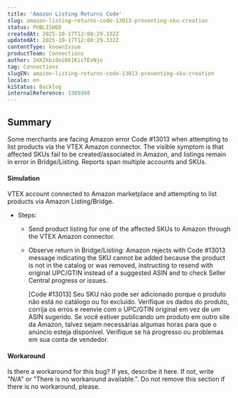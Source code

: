 ```yaml
---
title: 'Amazon Listing Returns Code'
slug: amazon-listing-returns-code-13013-preventing-sku-creation
status: PUBLISHED
createdAt: 2025-10-17T12:08:29.332Z
updatedAt: 2025-10-17T12:08:29.332Z
contentType: knownIssue
productTeam: Connections
author: 2mXZkbi0oi061KicTExNjo
tag: Connections
slugEN: amazon-listing-returns-code-13013-preventing-sku-creation
locale: en
kiStatus: Backlog
internalReference: 1309398
---
```


## Summary


Some merchants are facing Amazon error Code #13013 when attempting to list products via the VTEX Amazon connector. The visible symptom is that affected SKUs fail to be created/associated in Amazon, and listings remain in error in Bridge/Listing. Reports span multiple accounts and SKUs.


#### Simulation


VTEX account connected to Amazon marketplace and attempting to list products via Amazon Listing/Bridge.

- Steps:
  - Send product listing for one of the affected SKUs to Amazon through the VTEX Amazon connector.
  - Observe return in Bridge/Listing: Amazon rejects with Code #13013 message indicating the SKU cannot be added because the product is not in the catalog or was removed, instructing to resend with original UPC/GTIN instead of a suggested ASIN and to check Seller Central progress or issues.


    [Code #13013] Seu SKU não pode ser adicionado porque o produto não está no catálogo ou foi excluído. Verifique os dados do produto, corrija os erros e reenvie com o UPC/GTIN original em vez de um ASIN sugerido. Se você estiver publicando um produto em outro site da Amazon, talvez sejam necessárias algumas horas para que o anúncio esteja disponível. Verifique se há progresso ou problemas em sua conta de vendedor.
#### Workaround


Is there a workaround for this bug? If yes, describe it here. If not, write "N/A" or "There is no workaround available.". Do not remove this section if there is no workaround, please.



